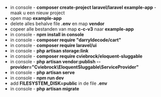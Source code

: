 + in console - **composer create-project laravel/laravel example-app** - maak u een nieuw project
+ open map **example-app**
+ delete alles behalve  file **.env** en map **vendor**
+ copeer alle bestanden van map **c-c-v3** naar **example-app**
+ in console - **npm install in console**
+ in console - **composer require "darryldecode/cart"**
+ in console - **composer require laravel/ui**
+ in console - **php artisan storage:link**
+ in console - **composer require cviebrock/eloquent-sluggable**
+ in console - **php artisan vendor:publish --provider="Cviebrock\EloquentSluggable\ServiceProvider"**
+ in console - **php artisan serve**
+ in console - **npm run dev**
+ add **FILESYSTEM_DISK=public** in de file **.env**
+ in console - **php artisan migrate**
